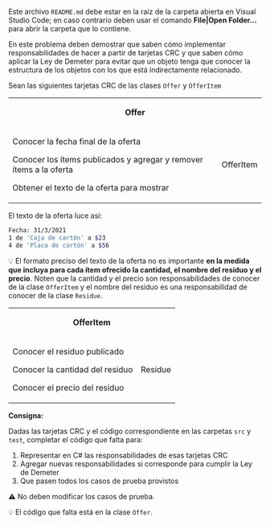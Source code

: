 Este archivo `README.md` debe estar en la raíz de la carpeta abierta en Visual Studio Code; en caso contrario deben usar el comando **File|Open Folder...** para abrir la carpeta que lo contiene.

En este problema deben demostrar que saben cómo implementar responsabilidades de hacer a partir de tarjetas CRC y que saben cómo aplicar la Ley de Demeter para evitar que un objeto tenga que conocer la estructura de los objetos con los que está indirectamente relacionado.

Sean las siguientes tarjetas CRC de las clases `Offer` y `OfferItem`

<table id="card">
    <tr>
        <td align="center" colspan="2">
            <p><b>Offer</b></p>
        </td>
    </tr>
    <tr>
        <td>
            <p>Conocer la fecha final de la oferta</p>
            <p>Conocer los ítems publicados y agregar y remover ítems a la oferta</p>
            <p>Obtener el texto de la oferta para mostrar</p>
        </td>
        <td>
            <p>OfferItem</p>
        </td>
    </tr>
</table>

El texto de la oferta luce así:
```bash
Fecha: 31/3/2021
1 de 'Caja de cartón' a $23
4 de 'Placa de cartón' a $56
```

💡 El formato preciso del texto de la oferta no es importante **en la medida que incluya para cada ítem ofrecido la cantidad, el nombre del residuo y el precio**. Noten que la cantidad y el precio son responsabilidades de conocer de la clase `OfferItem` y el nombre del residuo es una responsabilidad de conocer de la clase `Residue`.

<table id="card">
    <tr>
        <td align="center" colspan="2">
            <p><b>OfferItem</b></p>
        </td>
    </tr>
    <tr>
        <td>
            <p>Conocer el residuo publicado</p>
            <p>Conocer la cantidad del residuo</p>
            <p>Conocer el precio del residuo</p>
        </td>
        <td>
            <p>Residue</p>
        </td>
    </tr>
</table>

**Consigna:**

Dadas las tarjetas CRC y el código correspondiente en las carpetas `src` y `test`, completar el código que falta para:

1. Representar en C# las responsabilidades de esas tarjetas CRC
2. Agregar nuevas responsabilidades si corresponde para cumplir la Ley de Demeter
3. Que pasen todos los casos de prueba provistos

⚠️ No deben modificar los casos de prueba.

💡 El código que falta está en la clase `Offer`.
